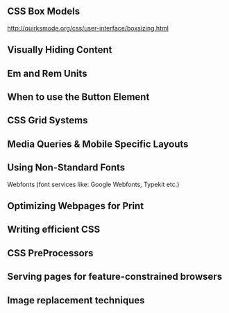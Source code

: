 CSS Box Models 
------

http://quirksmode.org/css/user-interface/boxsizing.html

  
Visually Hiding Content
------


Em and Rem Units
------

When to use the Button Element
------

CSS Grid Systems
------

Media Queries & Mobile Specific Layouts
------

Using Non-Standard Fonts
------

Webfonts (font services like: Google Webfonts, Typekit etc.)

Optimizing Webpages for Print
------

Writing efficient CSS
------

CSS PreProcessors
------

Serving pages for feature-constrained browsers
------

Image replacement techniques
------



